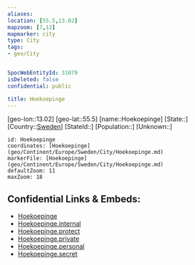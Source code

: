 ```yaml
---
aliases: 
location: [55.5,13.02]
mapzoom: [7,12] 
mapmarker: city 
type: City
tags:
- geo/City


SpocWebEntityId: 31079
isDeleted: false
confidential: public

title: Hoekoepinge
---
```

[geo-lon::13.02]
[geo-lat::55.5]
[name::Hoekoepinge]
[State::]
[Country::[Sweden](geo/Continent/Europe/Sweden.md)]
[StateId::]
[Population::]
[Unknown::]


```leaflet
id: Hoekoepinge
coordinates: [Hoekoepinge](geo/Continent/Europe/Sweden/City/Hoekoepinge.md)
markerFile: [Hoekoepinge](geo/Continent/Europe/Sweden/City/Hoekoepinge.md)
defaultZoom: 11 
maxZoom: 18
```


## Confidential Links & Embeds: 
- [Hoekoepinge](../../../../../../_public/geo/Continent/Europe/Sweden/City/Hoekoepinge.md) 
- [Hoekoepinge.internal](../../../../../../_internal/geo/Continent/Europe/Sweden/City/Hoekoepinge.internal.md) 
- [Hoekoepinge.protect](../../../../../../_protect/geo/Continent/Europe/Sweden/City/Hoekoepinge.protect.md) 
- [Hoekoepinge.private](../../../../../../_private/geo/Continent/Europe/Sweden/City/Hoekoepinge.private.md) 
- [Hoekoepinge.personal](../../../../../../_personal/geo/Continent/Europe/Sweden/City/Hoekoepinge.personal.md) 
- [Hoekoepinge.secret](../../../../../../_secret/geo/Continent/Europe/Sweden/City/Hoekoepinge.secret.md) 

